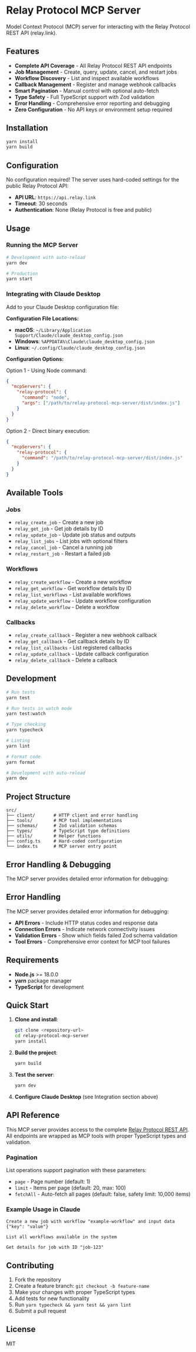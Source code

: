# Relay Protocol MCP Server

Model Context Protocol (MCP) server for interacting with the Relay Protocol REST API (relay.link).

## Features

- **Complete API Coverage** - All Relay Protocol REST API endpoints
- **Job Management** - Create, query, update, cancel, and restart jobs
- **Workflow Discovery** - List and inspect available workflows
- **Callback Management** - Register and manage webhook callbacks
- **Smart Pagination** - Manual control with optional auto-fetch
- **Type Safety** - Full TypeScript support with Zod validation
- **Error Handling** - Comprehensive error reporting and debugging
- **Zero Configuration** - No API keys or environment setup required

## Installation

```bash
yarn install
yarn build
```

## Configuration

No configuration required! The server uses hard-coded settings for the public Relay Protocol API:

- **API URL**: `https://api.relay.link`
- **Timeout**: 30 seconds
- **Authentication**: None (Relay Protocol is free and public)

## Usage

### Running the MCP Server

```bash
# Development with auto-reload
yarn dev

# Production
yarn start
```

### Integrating with Claude Desktop

Add to your Claude Desktop configuration file:

**Configuration File Locations:**
- **macOS**: `~/Library/Application Support/Claude/claude_desktop_config.json`
- **Windows**: `%APPDATA%\Claude\claude_desktop_config.json`
- **Linux**: `~/.config/Claude/claude_desktop_config.json`

**Configuration Options:**

Option 1 - Using Node command:
```json
{
  "mcpServers": {
    "relay-protocol": {
      "command": "node",
      "args": ["/path/to/relay-protocol-mcp-server/dist/index.js"]
    }
  }
}
```

Option 2 - Direct binary execution:
```json
{
  "mcpServers": {
    "relay-protocol": {
      "command": "/path/to/relay-protocol-mcp-server/dist/index.js"
    }
  }
}
```

## Available Tools

### Jobs

- `relay_create_job` - Create a new job
- `relay_get_job` - Get job details by ID
- `relay_update_job` - Update job status and outputs
- `relay_list_jobs` - List jobs with optional filters
- `relay_cancel_job` - Cancel a running job
- `relay_restart_job` - Restart a failed job

### Workflows

- `relay_create_workflow` - Create a new workflow
- `relay_get_workflow` - Get workflow details by ID
- `relay_list_workflows` - List available workflows
- `relay_update_workflow` - Update workflow configuration
- `relay_delete_workflow` - Delete a workflow

### Callbacks

- `relay_create_callback` - Register a new webhook callback
- `relay_get_callback` - Get callback details by ID
- `relay_list_callbacks` - List registered callbacks
- `relay_update_callback` - Update callback configuration
- `relay_delete_callback` - Delete a callback

## Development

```bash
# Run tests
yarn test

# Run tests in watch mode
yarn test:watch

# Type checking
yarn typecheck

# Linting
yarn lint

# Format code
yarn format

# Development with auto-reload
yarn dev
```

## Project Structure

```
src/
├── client/       # HTTP client and error handling
├── tools/        # MCP tool implementations
├── schemas/      # Zod validation schemas
├── types/        # TypeScript type definitions
├── utils/        # Helper functions
├── config.ts     # Hard-coded configuration
└── index.ts      # MCP server entry point
```

## Error Handling & Debugging

The MCP server provides detailed error information for debugging:

## Error Handling

The MCP server provides detailed error information for debugging:

- **API Errors** - Include HTTP status codes and response data
- **Connection Errors** - Indicate network connectivity issues
- **Validation Errors** - Show which fields failed Zod schema validation
- **Tool Errors** - Comprehensive error context for MCP tool failures

## Requirements

- **Node.js** >= 18.0.0
- **yarn** package manager
- **TypeScript** for development

## Quick Start

1. **Clone and install**:
   ```bash
   git clone <repository-url>
   cd relay-protocol-mcp-server
   yarn install
   ```

2. **Build the project**:
   ```bash
   yarn build
   ```

3. **Test the server**:
   ```bash
   yarn dev
   ```

4. **Configure Claude Desktop** (see Integration section above)

## API Reference

This MCP server provides access to the complete [Relay Protocol REST API](https://relay.link). All endpoints are wrapped as MCP tools with proper TypeScript types and validation.

### Pagination

List operations support pagination with these parameters:
- `page` - Page number (default: 1)
- `limit` - Items per page (default: 20, max: 100)
- `fetchAll` - Auto-fetch all pages (default: false, safety limit: 10,000 items)

### Example Usage in Claude

```
Create a new job with workflow "example-workflow" and input data {"key": "value"}
```

```
List all workflows available in the system
```

```
Get details for job with ID "job-123"
```

## Contributing

1. Fork the repository
2. Create a feature branch: `git checkout -b feature-name`
3. Make your changes with proper TypeScript types
4. Add tests for new functionality
5. Run `yarn typecheck && yarn test && yarn lint`
6. Submit a pull request

## License

MIT
